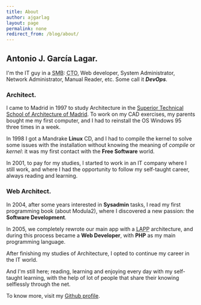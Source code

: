 ```yaml
---
title: About
author: ajgarlag
layout: page
permalink: none
redirect_from: /blog/about/
---
```

## Antonio J. García Lagar.

I'm the IT guy in a <abbr title="Small and Medium-sized Business">SMB</abbr>: <abbr title="Chief Technology Officer">CTO</abbr>, Web developer, System Administrator, Network Administrator, Manual Reader, etc. Some call it ***DevOps***.

### Architect.

I came to Madrid in 1997 to study Architecture in the [Superior Technical School of Architecture of Madrid](http://etsamadrid.aq.upm.es). To work on my CAD exercises, my parents bought me my first computer, and I had to reinstall the OS Windows 95 three times in a week.

In 1998 I got a Mandrake **Linux** CD, and I had to compile the kernel to solve some issues with the installation without knowing the meaning of *compile* or *kernel*: it was my first contact with the **Free Software** world.

In 2001, to pay for my studies, I started to work in an IT company where I still work, and where I had the opportunity to follow my self-taught career, always reading and learning.

### Web Architect.
In 2004, after some years interested in **Sysadmin** tasks, I read my first programming book (about Modula2), where I discovered a new passion: the **Software Development**.

In 2005, we completely rewrote our main app with a <abbr title="Linux, Apache, PostgreSQL, PHP">LAPP</abbr> architecture, and during this process became a **Web Developer**, with **PHP** as my main programming language.

After finishing my studies of Architecture, I opted to continue my career in the IT world.

And I'm still here; reading, learning and enjoying every day with my self-taught learning, with the help of lot of people that share their knowing selflessly through the net.

To know more, visit my [Github profile](https://github.com/ajgarlag).